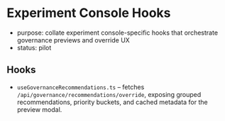 # Experiment Console Hooks

- purpose: collate experiment console-specific hooks that orchestrate governance previews and override UX
- status: pilot

## Hooks

- `useGovernanceRecommendations.ts` – fetches `/api/governance/recommendations/override`, exposing grouped recommendations, priority buckets, and cached metadata for the preview modal.
